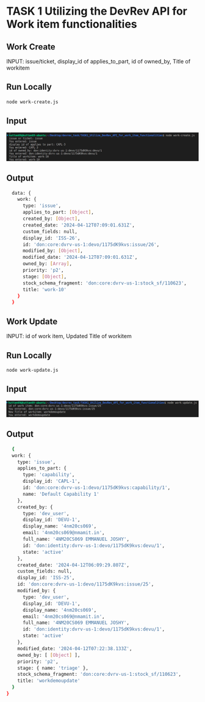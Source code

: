 
# TASK 1 Utilizing the DevRev API for Work item functionalities



## Work Create

INPUT: 
issue/ticket,
display_id of applies_to_part,
id of owned_by,
Title of workitem




## Run Locally

```bash
node work-create.js
```


## Input

![App Screenshot](Screenshots/work-create.png)





## Output



```bash
  data: {
    work: {
      type: 'issue',
      applies_to_part: [Object],
      created_by: [Object],
      created_date: '2024-04-12T07:09:01.631Z',
      custom_fields: null,
      display_id: 'ISS-26',
      id: 'don:core:dvrv-us-1:devo/1175dK9kvs:issue/26',
      modified_by: [Object],
      modified_date: '2024-04-12T07:09:01.631Z',
      owned_by: [Array],
      priority: 'p2',
      stage: [Object],
      stock_schema_fragment: 'don:core:dvrv-us-1:stock_sf/110623',
      title: 'work-10'
    }
  }
```



## Work Update

INPUT: 
id of work item,
Updated Title of workitem




## Run Locally

```bash
node work-update.js
```


## Input

![App Screenshot](Screenshots/work-update.png)





## Output



```bash
  {
  work: {
    type: 'issue',
    applies_to_part: {
      type: 'capability',
      display_id: 'CAPL-1',
      id: 'don:core:dvrv-us-1:devo/1175dK9kvs:capability/1',
      name: 'Default Capability 1'
    },
    created_by: {
      type: 'dev_user',
      display_id: 'DEVU-1',
      display_name: '4nm20cs069',
      email: '4nm20cs069@nmamit.in',
      full_name: '4NM20CS069 EMMANUEL JOSHY',
      id: 'don:identity:dvrv-us-1:devo/1175dK9kvs:devu/1',
      state: 'active'
    },
    created_date: '2024-04-12T06:09:29.807Z',
    custom_fields: null,
    display_id: 'ISS-25',
    id: 'don:core:dvrv-us-1:devo/1175dK9kvs:issue/25',
    modified_by: {
      type: 'dev_user',
      display_id: 'DEVU-1',
      display_name: '4nm20cs069',
      email: '4nm20cs069@nmamit.in',
      full_name: '4NM20CS069 EMMANUEL JOSHY',
      id: 'don:identity:dvrv-us-1:devo/1175dK9kvs:devu/1',
      state: 'active'
    },
    modified_date: '2024-04-12T07:22:38.133Z',
    owned_by: [ [Object] ],
    priority: 'p2',
    stage: { name: 'triage' },
    stock_schema_fragment: 'don:core:dvrv-us-1:stock_sf/110623',
    title: 'workdemoupdate'
  }
}
```


